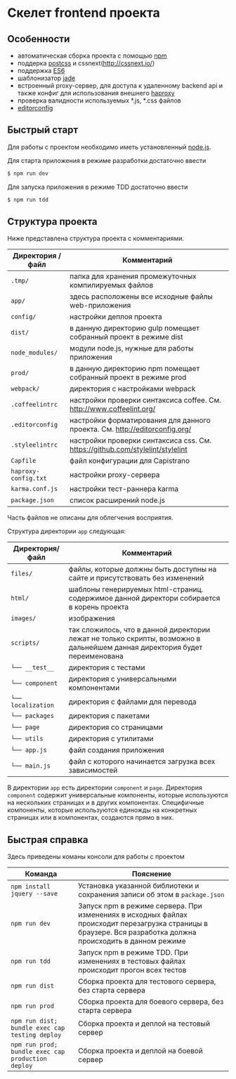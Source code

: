# Скелет frontend проекта

## Особенности

* автоматическая сборка проекта с помощью [npm](https://www.npmjs.com)
* поддерка [postcss](https://github.com/postcss/postcss) и cssnext(http://cssnext.io/)
* поддержка [ES6](http://www.ecma-international.org/ecma-262/6.0/)
* шаблонизатор [jade](http://jade-lang.com/)
* встроенный proxy-сервер, для доступа к удаленному backend api и также конфиг для использования внешнего [haproxy](http://www.haproxy.org/)
* проверка валидности  используемых *.js, *.css файлов
* [editorconfig](http://editorconfig.org/)


## Быстрый старт

Для работы с проектом необходимо иметь установленный [node.js](http://nodejs.org/).

Для старта приложения в режиме разработки достаточно ввести
```bash
$ npm run dev
```

Для запуска приложения в режиме TDD достаточно ввести
```bash
$ npm run tdd
```

## Структура проекта

Ниже представлена структура проекта с комментариями.

| Директория /файл  | Комментарий |
| ------------------ | ---------- |
| `.tmp/ `| папка для хранения промежуточных компилируемых файлов |
| `app/  `| здесь расположены все исходные файлы web-приложения |
| `config/ `| настройки деплоя проекта |
| `dist/ `| в данную директорию gulp помещает собранный проект в режиме dist |
| `node_modules/` | модули node.js, нужные для работы приложения |
| `prod/ `| в данную директорию npm помещает собранный проект в режиме prod |
| `webpack/` | директория с настройками webpack |
| `.coffeelintrc` | настройки проверки синтаксиса coffee. См. <http://www.coffeelint.org/>|
| `.editorconfig`| настройки форматирования для данного проекта. См. <http://editorconfig.org/> |
| `.styleelintrc` | настройки проверки синтаксиса css. См. <https://github.com/stylelint/stylelint>|
| `Capfile` | файл конфигурации для Capistrano |
| `haproxy-config.txt` | настройки proxy-сервера |
| `karma.conf.js` | настройки тест-раннера karma |
| `package.json` | список расширений node.js |

Часть файлов не описаны для облегчения восприятия.

Структура директории `app` следующая:

| Директория/файл | Комментарий |
| --------------- | ----------- |
| `files/` | файлы, которые должны быть доступны на сайте и присутствовать без изменений |
| `html/` | шаблоны генерируемых html-страниц. содержимое данной директори собирается в корень проекта |
| `images/` | изображения |
| `scripts/` | так сложилось, что в данной директории лежат не только скрипты, возможно в дальнейшем данная директория будет переименована |
| `└── __test__` | директория с тестами |
| `└── component` | директория с универсальными компонентами |
| `└── localization` | директория с файлами для перевода |
| `└── packages` | директория с пакетами |
| `└── page` | директория со страницами |
| `└── utils` | директория с утилитами |
| `└── app.js` | файл создания приложения |
| `└── main.js` | файл с которого начинается загрузка всех зависимостей |


В директории `app` есть директории `component` и `page`. Директория `component` содержит универсальные компоненты, которые используются на нескольких страницах и в других компонентах. Специфичные компоненты, которые используются единожды на конкретных страницах или в компонентах, создаются прямо в них.

## Быстрая справка

Здесь приведены команы консоли для работы с проектом

Команда | Пояснение
------- | ---------
`npm install jquery --save` | Установка указанной библиотеки и сохранения записи об этом в `package.json`
`npm run dev` | Запуск npm в режиме сервера. При изменениях в исходных файлах происходит перезагрузка страницы в браузере. Вся разработка должна происходить в данном режиме
`npm run tdd` | Запуск npm в режиме TDD. При изменениях в тестовых файлах происходит прогон всех тестов
`npm run dist` | Сборка проекта для тестового сервера, без старта сервера
`npm run prod` | Сборка проекта для боевого сервера, без старта сервера
`npm run dist; bundle exec cap testing deploy` | Сборка проекта и деплой на тестовый сервер
`npm run prod; bundle exec cap production deploy` | Сборка проекта и деплой на боевой сервер
